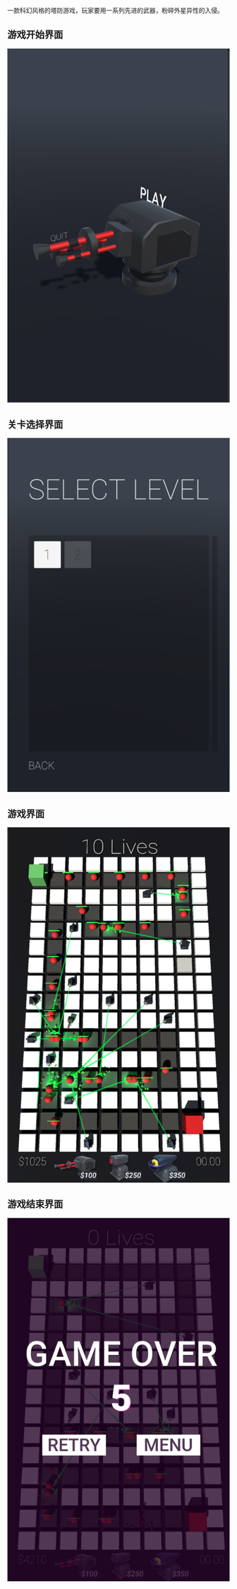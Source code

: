 一款科幻风格的塔防游戏，玩家要用一系列先进的武器，粉碎外星异性的入侵。

## 游戏开始界面
![](imgs/MainMenu.png)

## 关卡选择界面
![](imgs/LevelSelect.png)

## 游戏界面
![](imgs/Gaming.png)

## 游戏结束界面
![](imgs/GameOver.png)
